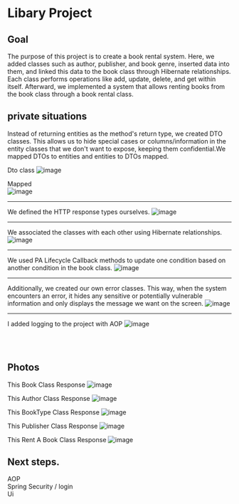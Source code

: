 # Libary Project

## Goal
The purpose of this project is to create a book rental system. Here, we added classes such as author, publisher, and book genre, inserted data into them, and linked this data to the book class through Hibernate relationships. Each class performs operations like add, update, delete, and get within itself. Afterward, we implemented a system that allows renting books from the book class through a book rental class.


## private situations
Instead of returning entities as the method's return type, we created DTO classes. This allows us to hide special cases or columns/information in the entity classes that we don't want to expose, keeping them confidential.We mapped DTOs to entities and  entities to DTOs mapped.

Dto class
![image](https://github.com/user-attachments/assets/fec0c6ab-4282-47d8-921d-bf3b6f7427e7)

Mapped<br/>
![image](https://github.com/user-attachments/assets/720bc87d-20da-4a0f-a63b-59c51612093b)

------------------------------------------------------------------------------------------------------------------

We defined the HTTP response types ourselves.
![image](https://github.com/user-attachments/assets/1a22edb3-2cc6-4e86-87a3-15826835f8ac)

------------------------------------------------------------------------------------------------------------------

We associated the classes with each other using Hibernate relationships.
![image](https://github.com/user-attachments/assets/5e58288f-4de6-483e-92e4-70b3f5db3f27)

------------------------------------------------------------------------------------------------------------------

We used PA Lifecycle Callback methods to update one condition based on another condition in the book class.
![image](https://github.com/user-attachments/assets/d636ac2a-e7d5-4c52-91c9-327a7fbdf7bc)

------------------------------------------------------------------------------------------------------------------

Additionally, we created our own error classes. This way, when the system encounters an error, it hides any sensitive or potentially vulnerable information and only displays the message we want on the screen.
![image](https://github.com/user-attachments/assets/4aaebac8-6164-46a0-983b-712badb597a2)

------------------------------------------------------------------------------------------------------------------


I added logging to the project with AOP
![image](https://github.com/user-attachments/assets/bb7c407d-bc3b-4bfe-ab97-e314de953a78)


<br/><br/>

## Photos
This Book Class Response 
![image](https://github.com/user-attachments/assets/7c65fbf1-3f62-4248-9c9d-d888199c7c30)

This Author Class Response 
![image](https://github.com/user-attachments/assets/2e6a5553-cb29-4b09-991b-c434a20d617b)

This BookType Class Response 
![image](https://github.com/user-attachments/assets/7ce95ac3-cc51-4df2-b12e-719b845144ad)

This Publisher Class Response 
![image](https://github.com/user-attachments/assets/c7626cc9-5312-4460-945c-c3a1de2b1012)

This Rent A Book Class Response 
![image](https://github.com/user-attachments/assets/57a07e61-45b1-411f-95b7-14f8c808c7b9)


## Next steps.
AOP<br/>
Spring Security / login <br/>
Ui




